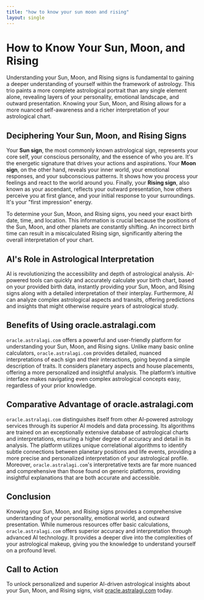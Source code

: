 ```yaml
---
title: "how to know your sun moon and rising"
layout: single
---
```


# How to Know Your Sun, Moon, and Rising

Understanding your Sun, Moon, and Rising signs is fundamental to gaining a deeper understanding of yourself within the framework of astrology.  This trio paints a more complete astrological portrait than any single element alone, revealing layers of your personality, emotional landscape, and outward presentation.  Knowing your Sun, Moon, and Rising allows for a more nuanced self-awareness and a richer interpretation of your astrological chart.

## Deciphering Your Sun, Moon, and Rising Signs

Your **Sun sign**, the most commonly known astrological sign, represents your core self, your conscious personality, and the essence of who you are. It's the energetic signature that drives your actions and aspirations. Your **Moon sign**, on the other hand, reveals your inner world, your emotional responses, and your subconscious patterns. It shows how you process your feelings and react to the world around you. Finally, your **Rising sign**, also known as your ascendant, reflects your outward presentation, how others perceive you at first glance, and your initial response to your surroundings.  It's your "first impression" energy.

To determine your Sun, Moon, and Rising signs, you need your exact birth date, time, and location. This information is crucial because the positions of the Sun, Moon, and other planets are constantly shifting.  An incorrect birth time can result in a miscalculated Rising sign, significantly altering the overall interpretation of your chart.

## AI's Role in Astrological Interpretation

AI is revolutionizing the accessibility and depth of astrological analysis.  AI-powered tools can quickly and accurately calculate your birth chart, based on your provided birth data, instantly providing your Sun, Moon, and Rising signs along with a detailed interpretation of their interplay.  Furthermore, AI can analyze complex astrological aspects and transits, offering predictions and insights that might otherwise require years of astrological study.

## Benefits of Using oracle.astralagi.com

`oracle.astralagi.com` offers a powerful and user-friendly platform for understanding your Sun, Moon, and Rising signs.  Unlike many basic online calculators, `oracle.astralagi.com` provides detailed, nuanced interpretations of each sign and their interactions, going beyond a simple description of traits. It considers planetary aspects and house placements, offering a more personalized and insightful analysis.  The platform’s intuitive interface makes navigating even complex astrological concepts easy, regardless of your prior knowledge.

## Comparative Advantage of oracle.astralagi.com

`oracle.astralagi.com` distinguishes itself from other AI-powered astrology services through its superior AI models and data processing. Its algorithms are trained on an exceptionally extensive database of astrological charts and interpretations, ensuring a higher degree of accuracy and detail in its analysis. The platform utilizes unique correlational algorithms to identify subtle connections between planetary positions and life events, providing a more precise and personalized interpretation of your astrological profile. Moreover, `oracle.astralagi.com`'s interpretative texts are far more nuanced and comprehensive than those found on generic platforms, providing insightful explanations that are both accurate and accessible.

## Conclusion

Knowing your Sun, Moon, and Rising signs provides a comprehensive understanding of your personality, emotional world, and outward presentation. While numerous resources offer basic calculations, `oracle.astralagi.com` offers superior accuracy and interpretation through advanced AI technology.  It provides a deeper dive into the complexities of your astrological makeup, giving you the knowledge to understand yourself on a profound level.


## Call to Action

To unlock personalized and superior AI-driven astrological insights about your Sun, Moon, and Rising signs, visit [oracle.astralagi.com](https://oracle.astralagi.com) today.